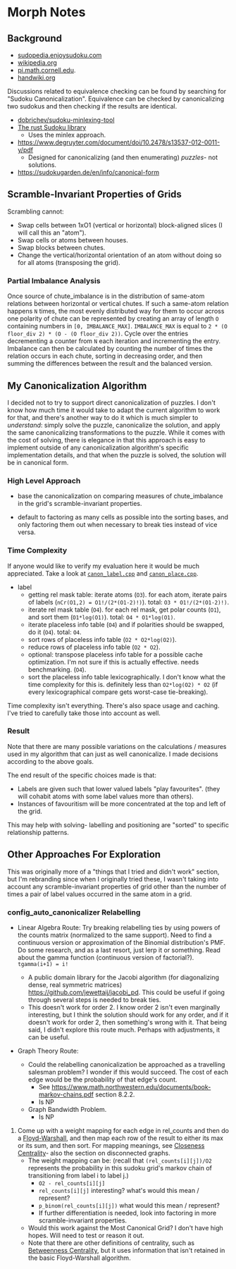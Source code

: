 # Morph Notes

## Background

- [sudopedia.enjoysudoku.com](http://sudopedia.enjoysudoku.com/Canonical_Form.html)
- [wikipedia.org](https://en.wikipedia.org/wiki/Mathematics_of_Sudoku#Essentially_different_solutions)
- [pi.math.cornell.edu](https://pi.math.cornell.edu/~mec/Summer2009/Mahmood/Symmetry.html).
- [handwiki.org](https://handwiki.org/wiki/Mathematics_of_Sudoku#Sudokus_of_other_sizes)

Discussions related to equivalence checking can be found by searching for "Sudoku Canonicalization". Equivalence can be checked by canonicalizing two sudokus and then checking if the results are identical.

- [dobrichev/sudoku-minlexing-tool](https://github.com/dobrichev/sudoku-minlexing-tool)
- [The rust Sudoku library](https://github.com/Emerentius/sudoku/blob/master/src/board/canonicalization.rs)
  - Uses the minlex approach.
- https://www.degruyter.com/document/doi/10.2478/s13537-012-0011-y/pdf
  - Designed for canonicalizing (and then enumerating) _puzzles_- not solutions.
- https://sudokugarden.de/en/info/canonical-form

## Scramble-Invariant Properties of Grids

Scrambling cannot:

- Swap cells between 1xO1 (vertical or horizontal) block-aligned slices (I will call this an "atom").
- Swap cells or atoms between houses.
- Swap blocks between chutes.
- Change the vertical/horizontal orientation of an atom without doing so for all atoms (transposing the grid).

### Partial Imbalance Analysis

Once source of chute_imbalance is in the distribution of same-atom relations between horizontal or vertical chutes. If such a same-atom relation happens `N` times, the most evenly distributed way for them to occur across one polarity of chute can be represented by creating an array of length `O` containing numbers in `[0, IMBALANCE_MAX]`. `IMBALANCE_MAX` is equal to `2 * (O floor_div 2) * (O - (O floor_div 2))`. Cycle over the entries decrementing a counter from `N` each iteration and incrementing the entry. Imbalance can then be calculated by counting the number of times the relation occurs in each chute, sorting in decreasing order, and then summing the differences between the result and the balanced version.

## My Canonicalization Algorithm

I decided not to try to support direct canonicalization of puzzles. I don't know how much time it would take to adapt the current algorithm to work for that, and there's another way to do it which is much simpler to _understand_: simply solve the puzzle, canonicalize the solution, and apply the same canonicalizing transformations to the puzzle. While it comes with the cost of solving, there is elegance in that this approach is easy to implement outside of any canonicalization algorithm's specific implementation details, and that when the puzzle is solved, the solution will be in canonical form.

### High Level Approach

- base the canonicalization on comparing measures of chute_imbalance in the grid's scramble-invariant properties.

- default to factoring as many cells as possible into the sorting bases, and only factoring them out when necessary to break ties instead of vice versa.

### Time Complexity

If anyone would like to verify my evaluation here it would be much appreciated. Take a look at [`canon_label.cpp`](./canon_label.cpp) and [`canon_place.cpp`](./canon_place.cpp).

- label
  - getting rel mask table: iterate atoms (`O3`). for each atom, iterate pairs of labels (`nCr(O1,2) = O1!/(2*(O1-2)!)`). total: `O3 * O1!/(2*(O1-2)!)`.
  - iterate rel mask table (`O4`). for each rel mask, get polar counts (`O1`), and sort them (`O1*log(O1)`). total: `O4 * O1*log(O1)`.
  - iterate placeless info table (`O4`) and if polarities should be swapped, do it (`O4`). total: `O4`.
  - sort rows of placeless info table (`O2 * O2*log(O2)`).
  - reduce rows of placeless info table (`O2 * O2`).
  - optional: transpose placeless info table for a possible cache optimization. I'm not sure if this is actually effective. needs benchmarking. (`O4`).
  - sort the placeless info table lexicographically. I don't know what the time complexity for this is. definitely less than `O2*log(O2) * O2` (if every lexicographical compare gets worst-case tie-breaking).

Time complexity isn't everything. There's also space usage and caching. I've tried to carefully take those into account as well.

### Result

Note that there are many possible variations on the calculations / measures used in my algorithm that can just as well canonicalize. I made decisions according to the above goals.

The end result of the specific choices made is that:

- Labels are given such that lower valued labels "play favourites". (they will cohabit atoms with some label values more than others).
- Instances of favouritism will be more concentrated at the top and left of the grid.

This may help with solving- labelling and positioning are "sorted" to specific relationship patterns.

## Other Approaches For Exploration

This was originally more of a "things that I tried and didn't work" section, but I'm rebranding since when I originally tried these, I wasn't taking into account any scramble-invariant properties of grid other than the number of times a pair of label values occurred in the same atom in a grid.

### config_auto_canonicalizer Relabelling

- Linear Algebra Route: Try breaking relabelling ties by using powers of the counts matrix (normalized to the same support). Need to find a continuous version or approximation of the Binomial distribution's PMF. Do some research, and as a last resort, just lerp it or something. Read about the gamma function (continuous version of factorial?). `tgamma(i+1) = i!`
  - A public domain library for the Jacobi algorithm (for diagonalizing dense, real symmetric matrices) https://github.com/jewettaij/jacobi_pd. This could be useful if going through several steps is needed to break ties.
  - This doesn't work for order 2. I know order 2 isn't even marginally interesting, but I think the solution should work for any order, and if it doesn't work for order 2, then something's wrong with it. That being said, I didn't explore this route much. Perhaps with adjustments, it can be useful.

- Graph Theory Route: 
  - Could the relabelling canonicalization be approached as a travelling salesman problem? I wonder if this would succeed. The cost of each edge would be the probability of that edge's count.
    - See https://www.math.northwestern.edu/documents/book-markov-chains.pdf section 8.2.2.
    - Is NP
  - Graph Bandwidth Problem.
    - Is NP

1. Come up with a weight mapping for each edge in rel_counts and then do a [Floyd-Warshall](https://en.wikipedia.org/wiki/Floyd%E2%80%93Warshall_algorithm), and then map each row of the result to either its max or its sum, and then sort. For mapping meanings, see [Closeness Centrality](https://en.wikipedia.org/wiki/Closeness_centrality)- also the section on disconnected graphs.
    - The weight mapping can be: (recall that `(rel_counts[i][j])/O2` represents the probability in this sudoku grid's markov chain of transitioning from label i to label j.)
      - `O2 - rel_counts[i][j]`
      - `rel_counts[i][j]` interesting? what's would this mean / represent?
      - `p_binom(rel_counts[i][j])` what would this mean / represent?
      - If further differentiation is needed, look into factoring in more scramble-invariant properties.
    - Would this work against the Most Canonical Grid? I don't have high hopes. Will need to test or reason it out.
    - Note that there are other definitions of centrality, such as [Betweenness Centrality](https://en.wikipedia.org/wiki/Betweenness_centrality), but it uses information that isn't retained in the basic Floyd-Warshall algorithm.
